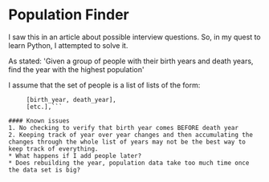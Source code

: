 # Population Finder

I saw this in an article about possible interview questions.  So, in my quest to learn Python, I attempted to solve it.  

As stated: 'Given a group of people with their birth years and death years, find the year with the highest population'

I assume that the set of people is a list of lists of the form:

  ```people = [ [birth_year, death_year],
       [birth_year, death_year],
       [etc.],```

#### Known issues
1. No checking to verify that birth year comes BEFORE death year
2. Keeping track of year over year changes and then accumulating the changes through the whole list of years may not be the best way to keep track of everything.
  * What happens if I add people later?  
  * Does rebuilding the year, population data take too much time once the data set is big?

